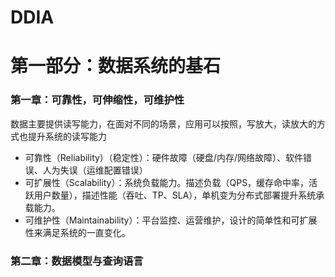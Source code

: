 # DDIA

# 第一部分：数据系统的基石

### 第一章：可靠性，可伸缩性，可维护性

数据主要提供读写能力，在面对不同的场景，应用可以按照，写放大，读放大的方式也提升系统的读写能力

* 可靠性（Reliability）（稳定性）：硬件故障（硬盘/内存/网络故障）、软件错误、人为失误（运维配置错误）
* 可扩展性（Scalability）：系统负载能力。描述负载（QPS，缓存命中率，活跃用户数量），描述性能（吞吐、TP、SLA），单机变为分布式部署提升系统承载能力。
* 可维护性（Maintainability）：平台监控、运营维护，设计的简单性和可扩展性来满足系统的一直变化。


### 第二章：数据模型与查询语言


